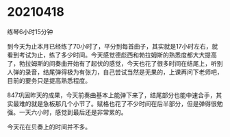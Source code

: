 # 20210418

练琴6小时15分钟

到今天为止本月已经练了70小时了，平分到每首曲子，其实就是17小时左右，就看到考试为止，练了多少时间。今天感觉德彪西和勃拉姆斯的熟悉度都大大提高了，勃拉姆斯的间奏曲开始有了起伏的感觉，今天也花了很多时间在结尾上，听别人弹的录音，结尾弹得极为有张力，自己尝试当然是无果的，上课再问下老师吧，目前的要务只是提高熟悉程度。

847巩固昨天的成果，今天前奏曲基本上能弹下来了，结尾部分也能中速合手，其实最难的就是急板那几个小节了。赋格也花了不少时间在后半部分，但是弹得很勉强。一天六小时，感觉到最后还是非常累的。

今天花在贝奏上的时间并不多。
